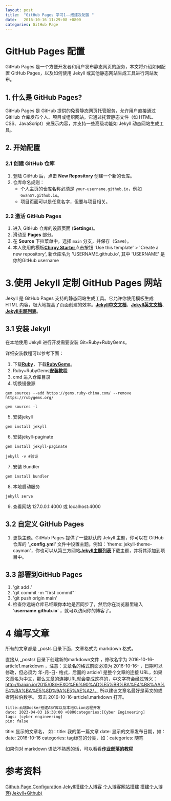 ```yaml
---
layout: post
title:  "GitHub Pages 学习1——搭建及配置 "
date:   2016-10-16 11:29:08 +0800
categories: GitHub Page
---
```


# GitHub Pages 配置
GitHub Pages 是一个方便开发者和用户发布静态网页的服务，本文将介绍如何配置 GitHub Pages，以及如何使用 Jekyll 或其他静态网站生成工具进行网站发布。

## 1. 什么是 GitHub Pages?
GitHub Pages 是 GitHub 提供的免费静态网页托管服务，允许用户直接通过 GitHub 仓库发布个人、项目或组织网站。它通过托管静态文件（如 HTML、CSS、JavaScript）来展示内容，并支持一些高级功能如 Jekyll 动态网站生成工具。

## 2. 开始配置
### 2.1 创建 GitHub 仓库
1. 登陆 GitHub 后，点击 **New Repository** 创建一个新的仓库。
2. 仓库命名规则：  
   - 个人主页的仓库名称必须是 `your-username.github.io`，例如 `GwanSY.github.io`。
   - 项目页面可以是任意名字，但要与项目相关。

### 2.2 激活 GitHub Pages
1. 进入 GitHub 仓库的设置页面 (**Settings**)。
2. 滑动至 **Pages** 部分。
3. 在 **Source** 下拉菜单中，选择 `main` 分支，并保存（Save）。
4. 本人使用的模板[**Chirpy Starter**](https://github.com/cotes2020/chirpy-starter/)点击按钮 'Use this template' > 'Create a new repository', 新仓库名为 'USERNAME.github.io', 其中 'USERNAME' 是你的GitHub username
<!-- 4. GitHub Pages 服务会自动生成并发布静态网站，你可以在几分钟后通过 `https://your-username.github.io` 访问。 -->

# 3.使用 Jekyll 定制 GitHub Pages 网站
Jekyll 是 GitHub Pages 支持的静态网站生成工具。它允许你使用模板生成 HTML 内容，极大地提高了页面创建的效率。[**Jekyll中文文档**](https://jekyll.bootcss.com/)、[**Jekyll英文文档**](https://jekyllrb.com/)、[**Jekyll主题列表**](https://jekyllthemes.org/)。

## 3.1 安装 Jekyll

在本地使用 Jekyll 进行开发需要安装 Git+Ruby+RubyGems。

详细安装教程可以参考下面：
1. 下载[**Ruby**](https://rubyinstaller.org/downloads/)，下载[**RubyGems**](https://rubygems.org/pages/download)。
2. Ruby+RubyGems[**安装教程**](https://blog.csdn.net/qq_32454347/article/details/87968706)
3. cmd 进入仓库目录
4. 切换镜像源
```
gem sources --add https://gems.ruby-china.com/ --remove https://rubygems.org/

gem sources -l
```
5. 安装jekyll
```
gem install jekyll
```
6. 安装jekyll-paginate
```
gem install jekyll-paginate

jekyll -v #验证
```
7. 安装 Bundler
```
gem install bundler 
```
8. 本地启动服务
```
jekyll serve 
```
9. 查看网站
127.0.0.1:4000 或 localhost:4000

## 3.2 自定义 GitHub Pages
1. 更换主题。GitHub Pages 提供了一些默认的 Jekyll 主题，你可以在 GitHub 仓库的 '**_config.yml**' 文件中设置主题。例如：'theme: jekyll-theme-cayman'，你也可以从第三方网站[**Jekyll主题列表**](http://jekyllthemes.org/)下载主题，并将其添加到项目中。

## 3.3 部署到GitHub Pages
1. 'git add .'
2. 'git commit -m "first commit"'
3. 'git push origin main'
4. 检查你远端仓库已经跟你本地是否同步了，然后你在浏览器里输入 '**username.github.io**' ，就可以访问你的博客了。

# 4 编写文章
所有的文章都是 _posts 目录下面，文章格式为 markdown 格式。

直接从 _posts/ 目录下创建新的markdown文件 ，修改名字为 2016-10-16-article1.markdown ，注意：文章名的格式前面必须为 2016-10-16- ，日期可以修改，但必须为 年-月-日- 格式，后面的 article1 是整个文章的连接 URL，如果文章名为中文，那么文章的连接URL就会变成这样的，中文字符会经过转义：http://baixin.io/2015/08/HEXO%E6%90%AD%E5%BB%BA%E4%B8%AA%E4%BA%BA%E5%8D%9A%E5%AE%A2/， 所以建议文章名最好是英文的或者阿拉伯数字。 双击 2016-10-16-article1.markdown 打开。

```
title:云端Docker搭建ABY库以及本地CLion远程开发
date: 2023-04-03 16:30:00 +0800categories:[Cyber Engineering]
tags: [cyber engineering]
pin: false
```

title: 显示的文章名， 如：title: 我的第一篇文章
date: 显示的文章发布日期，如：date: 2016-10-16
categories: tag标签的分类，如：categories: 随笔

如果你对 markdown 语法不熟悉的话，可以看看[**作业部落的教程**](https://www.zybuluo.com/)

# 参考资料
[Github Page Configuration](https://country-if.github.io/posts/github-page-configuration/)
[Jekyll搭建个人博客](https://www.jianshu.com/p/245aabdace05)
[个人博客网站搭建](https://zhuanlan.zhihu.com/p/87225594)
[搭建个人博客(Jekyll+Github)](https://blog.csdn.net/m0_46578941/article/details/126489793)